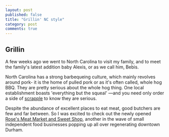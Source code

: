 ```yaml
---
layout: post
published: false
title: "Grillin' NC style"
category: post
comments: true
---
```


## Grillin

A few weeks ago we went to North Carolina to visit my family, and to meet the family's latest addition baby Alexis, or as we call him, Bebis. 

North Carolina has a strong barbequeing culture, which mainly revolves around pork- it is the home of pulled pork or as it's often called, whole hog BBQ. They are pretty serious about the whole hog thing. One local establishment boasts 'everything but the squeal' ––and you need only order a side of [scrapple](http://en.wikipedia.org/wiki/Scrapple) to know they are serious.

Despite the abundance of excellent places to eat meat, good butchers are few and far between. So I was excited to check out the newly opened [Rose's Meat Market and Sweet Shop](http://rosesmeatandsweets.com/), another in the wave of small independent food businesses popping up all over regenerating downtown Durham.
